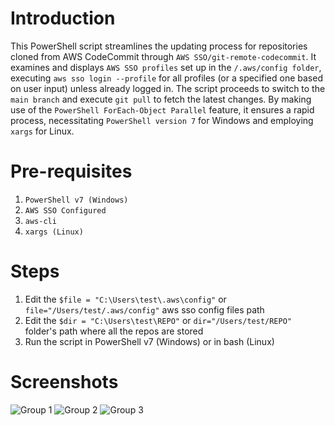 # Introduction
This PowerShell script streamlines the updating process for repositories cloned from AWS CodeCommit through `AWS SSO/git-remote-codecommit`. It examines and displays `AWS SSO profiles` set up in the `/.aws/config folder`, executing `aws sso login --profile` for all profiles (or a specified one based on user input) unless already logged in. The script proceeds to switch to the `main branch` and execute `git pull` to fetch the latest changes. By making use of the   `PowerShell ForEach-Object Parallel` feature, it ensures a rapid process, necessitating `PowerShell version 7` for Windows and employing `xargs` for Linux.

# Pre-requisites
1. `PowerShell v7 (Windows)`
2. `AWS SSO Configured`
3. `aws-cli`
4. `xargs (Linux)`

# Steps
1. Edit the `$file = "C:\Users\test\.aws\config"` or `file="/Users/test/.aws/config"` aws sso config files path
2. Edit the `$dir = "C:\Users\test\REPO"` or `dir="/Users/test/REPO"` folder's path where all the repos are stored
3. Run the script in PowerShell v7 (Windows) or in bash (Linux)

# Screenshots
![Group 1](https://github.com/itsnotsagar/CodeCommitUpdater/assets/56265949/b098e4bf-f70a-40b2-b899-fe6a55b5b562)
![Group 2](https://github.com/itsnotsagar/CodeCommitUpdater/assets/56265949/a2877925-366c-44eb-b86c-efce4f4ec79f)
![Group 3](https://github.com/itsnotsagar/CodeCommitUpdater/assets/56265949/0709357e-63c0-4ab2-b16f-59e78664e598)

